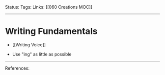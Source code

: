 Status:
Tags:
Links: [[060 Creations MOC]]
___
# Writing Fundamentals
- [[Writing Voice]]

- Use "ing" as little as possible
___
References: